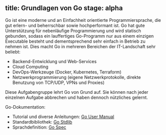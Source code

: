 title: Grundlagen von Go
stage: alpha
---

Go ist eine moderne und an Einfachheit orientierte Programmiersprache, 
die gut erlern- und beherrschbar sowie hochperformant ist.
Go hat gute Unterstützung für nebenläufige Programmierung und wird statisch gebunden, 
sodass ein lauffertiges Go-Programm nur aus einem einzigen Executable besteht und dementsprechend
sehr einfach in Betrieb zu nehmen ist.
Dies macht Go in mehreren Bereichen der IT-Landschaft sehr beliebt:

* Backend-Entwicklung und Web-Services
* Cloud Computing
* DevOps-Werkzeuge (Docker, Kubernetes, Terraform)
* Netzwerkprogrammierung (eigene Netzwerkprotokolle, direkte Benutzung von TCP/UDP, VPNs und Proxies)

Diese Aufgabengruppe lehrt Go von Grund auf. 
Sie können nach jeder einzelnen Aufgabe abbrechen und haben dennoch nützliches gelernt.

Go-Dokumentation:

- Tutorial und diverse Anleitungen: [Go User Manual](https://go.dev/doc/)
- Standardbibliothek: [Go Stdlib](https://pkg.go.dev/std)
- Sprachdefinition: [Go Spec](https://go.dev/ref/spec)
